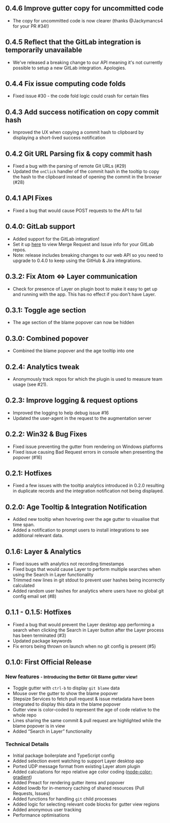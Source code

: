 ## 0.4.6 Improve gutter copy for uncommitted code
* The copy for uncommitted code is now clearer (thanks @Jackymancs4 for your PR #34!)

## 0.4.5 Reflect that the GitLab integration is temporarily unavailable
* We've released a breaking change to our API meaning it's not currently possible to setup a new GitLab integration. Apologies.

## 0.4.4 Fix issue computing code folds
* Fixed issue #30 - the code fold logic could crash for certain files

## 0.4.3 Add success notification on copy commit hash
* Improved the UX when copying a commit hash to clipboard by displaying a short-lived success notification

## 0.4.2 Git URL Parsing fix & copy commit hash
* Fixed a bug with the parsing of remote Git URLs (#29)
* Updated the `onClick` handler of the commit hash in the tooltip to copy the hash to the clipboard instead of opening the commit in the browser (#28)

## 0.4.1 API Fixes
* Fixed a bug that would cause POST requests to the API to fail

## 0.4.0: GitLab support
* Added support for the GitLab integration!
* Set it up [here](https://stepsize.com/gitlab/setup) to view Merge Request and Issue info for your GitLab repos.
* Note: release includes breaking changes to our web API so you need to upgrade to 0.4.0 to keep using the GitHub & Jira integrations.

## 0.3.2: Fix Atom <=> Layer communication
* Check for presence of Layer on plugin boot to make it easy to get up and running with the app. This has no effect if you don't have Layer.

## 0.3.1: Toggle age section
* The age section of the blame popover can now be hidden

## 0.3.0: Combined popover
* Combined the blame popover and the age tooltip into one

## 0.2.4: Analytics tweak
* Anonymously track repos for which the plugin is used to measure team usage (see #21).

## 0.2.3: Improve logging & request options
* Improved the logging to help debug issue #16
* Updated the user-agent in the request to the augmentation server

## 0.2.2: Win32 & Bug Fixes
* Fixed issue preventing the gutter from rendering on Windows platforms
* Fixed issue causing Bad Request errors in console when presenting the popover (#16)

## 0.2.1: Hotfixes
* Fixed a few issues with the tooltip analytics introduced in 0.2.0 resulting in duplicate records and the integration notification not being displayed.

## 0.2.0: Age Tooltip & Integration Notification
* Added new tooltip when hovering over the age gutter to visualise that time span.
* Added a notification to prompt users to install integrations to see additional relevant data.

## 0.1.6: Layer & Analytics
* Fixed issues with analytics not recording timestamps
* Fixed bugs that would cause Layer to perform multiple searches when using the Search in Layer functionality
* Trimmed new lines in git stdout to prevent user hashes being incorrectly calculated
* Added random user hashes for analytics where users have no global git config email set (#8)

## 0.1.1 - 0.1.5: Hotfixes
* Fixed a bug that would prevent the Layer desktop app performing a search when clicking the Search in Layer button after the Layer process has been terminated (#3)
* Updated package keywords
* Fix errors being thrown on launch when no git config is present (#5)

## 0.1.0: First Official Release
### New features <small>- Introducing the Better Git Blame gutter view!</small>
* Toggle gutter with `ctrl-b` to display `git blame` data
* Mouse over the gutter to show the blame popover
* Stepsize Services to fetch pull request & issue metadata have been integrated to display this data in the blame popover
* Gutter view is color-coded to represent the age of code relative to the whole repo
* Lines sharing the same commit & pull request are highlighted while the blame popover is in view
* Added “Search in Layer” functionality

### Technical Details
* Initial package boilerplate and TypeScript config
* Added selection event watching to support Layer desktop app
* Ported UDP message format from existing Layer atom plugin
* Added calculations for repo relative age color coding ([node-color-gradient](https://github.com/Stepsize/node-color-gradient))
* Added Preact for rendering gutter items and popover
* Added lowdb for in-memory caching of shared resources (Pull Requests, Issues)
* Added functions for handling `git` child processes
* Added logic for selecting relevant code blocks for gutter view regions
* Added anonymous user tracking
* Performance optimisations
